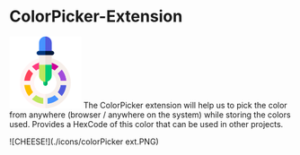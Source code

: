 # ColorPicker-Extension

![CHEESE!](./icons/icon128.png)
The ColorPicker extension will help us to pick the color from anywhere (browser / anywhere on the system) while storing the colors used. Provides a HexCode of this color that can be used in other projects.

![CHEESE!](./icons/colorPicker ext.PNG)